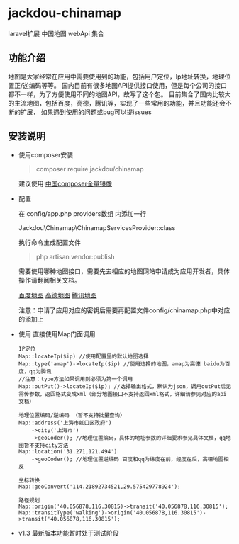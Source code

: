 # jackdou-chinamap
laravel扩展 中国地图 webApi 集合

## 功能介绍

  地图是大家经常在应用中需要使用到的功能，包括用户定位，Ip地址转换，地理位置正/逆编码等等。
  国内目前有很多地图API提供接口使用，但是每个公司的接口都不一样，为了方便使用不同的地图API，故写了这个包。
  目前集合了国内比较大的主流地图，包括百度，高德，腾讯等，实现了一些常用的功能，并且功能还会不断的扩展，
  如果遇到使用的问题或bug可以提issues
  
## 安装说明

  - 使用composer安装
  
    > composer require jackdou/chinamap
    
    建议使用 [中国composer全量镜像](https://pkg.phpcomposer.com)
    
  - 配置
  
    在 config/app.php providers数组 内添加一行
    
    Jackdou\Chinamap\ChinamapServicesProvider::class
    
    执行命令生成配置文件
    
    > php artisan vendor:publish
    
    需要使用哪种地图接口，需要先去相应的地图网站申请成为应用开发者，具体操作请翻阅相关文档。
    
    [百度地图](http://lbsyun.baidu.com/index.php?title=webapi)
    [高德地图](http://lbs.amap.com/api/webservice/summary)
    [腾讯地图](http://lbs.qq.com/webservice_v1/index.html)
    
    注意：申请了应用对应的密钥后需要再配置文件config/chinamap.php中对应的添加上
    
  - 使用
  直接使用Map门面调用
  
    ```
    IP定位
    Map::locateIp($ip) //使用配置里的默认地图选择
    Map::type('amap')->locateIp($ip) //使用选择的地图，amap为高德 baidu为百度，qq为腾讯
    //注意：type方法如果调用则必须为第一个调用
    Map::outPut()->locateIp($ip); //选择输出格式，默认为json，调用outPut后无需传参数，返回格式变成xml（部分地图接口不支持返回xml格式，详细请参见对应的api文档）
    ```
    ```
    地理位置编码/逆编码 （暂不支持批量查询）
    Map::address('上海市虹口区政府')
        ->city('上海市')
        ->geoCoder(); //地理位置编码，具体的地址参数的详细要求参见具体文档，qq地图暂不支持city方法
    Map::location('31.271,121.494')
        ->geoCoder(); //地理位置逆编码 百度和qq为纬度在前，经度在后，高德地图相反 
    ```
    ```
    坐标转换
    Map::geoConvert('114.21892734521,29.575429778924');
    ```
    ```
    路径规划
    Map::origin('40.056878,116.30815)->transit('40.056878,116.30815');
    Map::transitType('walking')->origin('40.056878,116.30815')->transit('40.056878,116.30815');
    ```

  - v1.3 最新版本功能暂时处于测试阶段
